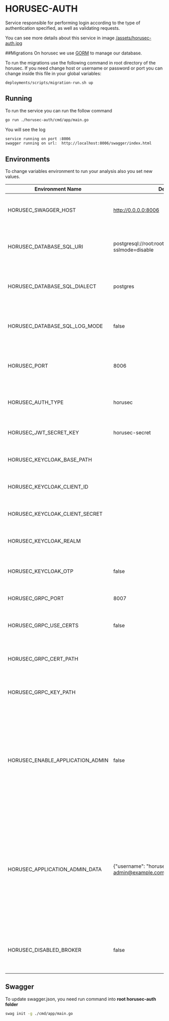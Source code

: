 # HORUSEC-AUTH
Service responsible for performing login according to the type of authentication specified, as well as validating requests.

You can see more details about this service in image <a href="../assets/horusec-auth.jpg">/assets/horusec-auth.jpg</a>

##Migrations
On horusec we use [GORM](https://gorm.io/) to manage our database. 

To run the migrations use the following command in root directory of the horusec.
If you need change host or username or password or port you can change inside this file in your global variables:

```bash
deployments/scripts/migration-run.sh up
```

## Running
To run the service you can run the follow command
```bash
go run ./horusec-auth/cmd/app/main.go
```

You will see the log
```bash
service running on port :8006
swagger running on url:  http://localhost:8006/swagger/index.html
```

## Environments
To change variables environment to run your analysis also you set new values.

| Environment Name                    | Default Value                                                     | Description                                                  |
|-------------------------------------|-------------------------------------------------------------------|--------------------------------------------------------------|
| HORUSEC_SWAGGER_HOST                | http://0.0.0.0:8006                                               | This environment get host to run in swagger                  |
| HORUSEC_DATABASE_SQL_URI            | postgresql://root:root@localhost:5432/horusec_db?sslmode=disable  | This environment get uri to connect on database POSTGRES     |
| HORUSEC_DATABASE_SQL_DIALECT        | postgres                                                          | This environment get dialect to connect on database POSTGRES |
| HORUSEC_DATABASE_SQL_LOG_MODE       | false                                                             | This environment get bool to enable logs on POSTGRES         |
| HORUSEC_PORT                        | 8006                                                              | This environment get the port that the service will start    |
| HORUSEC_AUTH_TYPE                   | horusec                                                           | This environment get actual authentication type              |
| HORUSEC_JWT_SECRET_KEY              | horusec-secret                                                    | This environment get JWT secret key                          | 
| HORUSEC_KEYCLOAK_BASE_PATH          |                                                                   | This environment get keycloak base path                      | 
| HORUSEC_KEYCLOAK_CLIENT_ID          |                                                                   | This environment get keycloak client id                      | 
| HORUSEC_KEYCLOAK_CLIENT_SECRET      |                                                                   | This environment get keycloak client secret                  | 
| HORUSEC_KEYCLOAK_REALM              |                                                                   | This environment get keycloak realm                          |
| HORUSEC_KEYCLOAK_OTP                | false                                                             | This environment get keycloak otp(one-time password)         | 
| HORUSEC_GRPC_PORT                   | 8007                                                              | This environment get grpc port                               | 
| HORUSEC_GRPC_USE_CERTS              | false                                                             | This environment get if use of certificates is active or not |
| HORUSEC_GRPC_CERT_PATH              |                                                                   | This environment get grpc certificate path                   | 
| HORUSEC_GRPC_KEY_PATH               |                                                                   | This environment get grpc certificate key path               | 
| HORUSEC_ENABLE_APPLICATION_ADMIN    | false                                                             | This environment set if you need active application admin in system. When this environment is setup to `true` only application admin users can create company in horusec. | 
| HORUSEC_APPLICATION_ADMIN_DATA      | {\"username\": \"horusec-admin\", \"email\":\"horusec-admin@example.com\", \"password\":\"Devpass0*\"} | When application admin is enable and auth-type is `horusec` we need create default user application admin with this content in horusec. Don't forget to **escape the json** at the value of the environment variable. | 
| HORUSEC_DISABLED_BROKER             | false                                                             | Disable broker dispatch in this service used to emails dispatch |

## Swagger
To update swagger.json, you need run command into **root horusec-auth folder**
```bash
swag init -g ./cmd/app/main.go
```
